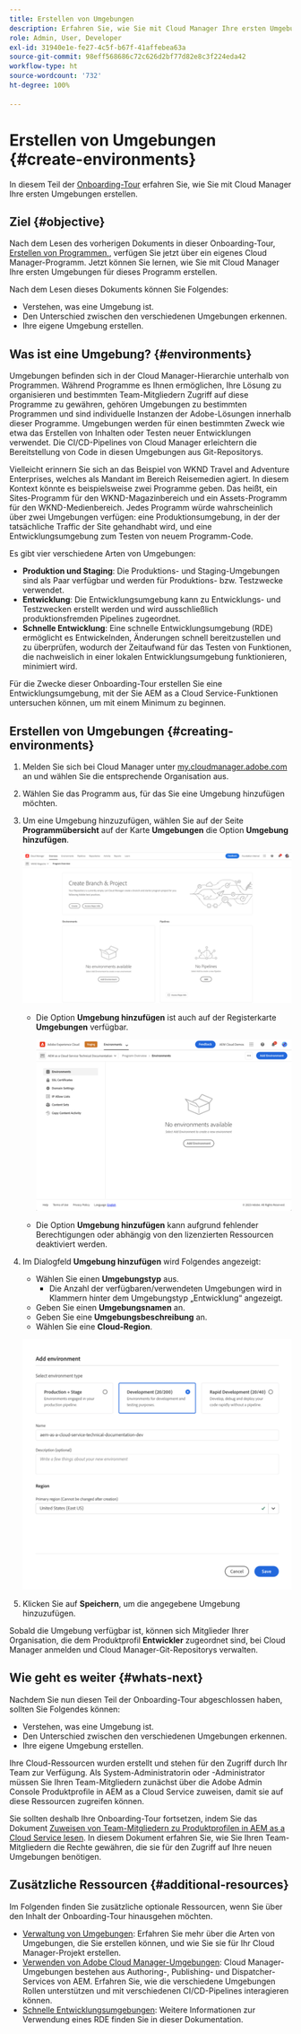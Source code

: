 ```yaml
---
title: Erstellen von Umgebungen
description: Erfahren Sie, wie Sie mit Cloud Manager Ihre ersten Umgebungen erstellen.
role: Admin, User, Developer
exl-id: 31940e1e-fe27-4c5f-b67f-41affebea63a
source-git-commit: 98eff568686c72c626d2bf77d82e8c3f224eda42
workflow-type: ht
source-wordcount: '732'
ht-degree: 100%

---
```


# Erstellen von Umgebungen {#create-environments}

In diesem Teil der [Onboarding-Tour](overview.md) erfahren Sie, wie Sie mit Cloud Manager Ihre ersten Umgebungen erstellen.

## Ziel {#objective}

Nach dem Lesen des vorherigen Dokuments in dieser Onboarding-Tour, [Erstellen von Programmen,](create-program.md), verfügen Sie jetzt über ein eigenes Cloud Manager-Programm. Jetzt können Sie lernen, wie Sie mit Cloud Manager Ihre ersten Umgebungen für dieses Programm erstellen.

Nach dem Lesen dieses Dokuments können Sie Folgendes:

* Verstehen, was eine Umgebung ist.
* Den Unterschied zwischen den verschiedenen Umgebungen erkennen.
* Ihre eigene Umgebung erstellen.

## Was ist eine Umgebung? {#environments}

Umgebungen befinden sich in der Cloud Manager-Hierarchie unterhalb von Programmen. Während Programme es Ihnen ermöglichen, Ihre Lösung zu organisieren und bestimmten Team-Mitgliedern Zugriff auf diese Programme zu gewähren, gehören Umgebungen zu bestimmten Programmen und sind individuelle Instanzen der Adobe-Lösungen innerhalb dieser Programme. Umgebungen werden für einen bestimmten Zweck wie etwa das Erstellen von Inhalten oder Testen neuer Entwicklungen verwendet. Die CI/CD-Pipelines von Cloud Manager erleichtern die Bereitstellung von Code in diesen Umgebungen aus Git-Repositorys.

Vielleicht erinnern Sie sich an das Beispiel von WKND Travel and Adventure Enterprises, welches als Mandant im Bereich Reisemedien agiert. In diesem Kontext könnte es beispielsweise zwei Programme geben. Das heißt, ein Sites-Programm für den WKND-Magazinbereich und ein Assets-Programm für den WKND-Medienbereich. Jedes Programm würde wahrscheinlich über zwei Umgebungen verfügen: eine Produktionsumgebung, in der der tatsächliche Traffic der Site gehandhabt wird, und eine Entwicklungsumgebung zum Testen von neuem Programm-Code.

Es gibt vier verschiedene Arten von Umgebungen:

* **Produktion und Staging**: Die Produktions- und Staging-Umgebungen sind als Paar verfügbar und werden für Produktions- bzw. Testzwecke verwendet.
* **Entwicklung**: Die Entwicklungsumgebung kann zu Entwicklungs- und Testzwecken erstellt werden und wird ausschließlich produktionsfremden Pipelines zugeordnet.
* **Schnelle Entwicklung**: Eine schnelle Entwicklungsumgebung (RDE) ermöglicht es Entwickelnden, Änderungen schnell bereitzustellen und zu überprüfen, wodurch der Zeitaufwand für das Testen von Funktionen, die nachweislich in einer lokalen Entwicklungsumgebung funktionieren, minimiert wird. 

Für die Zwecke dieser Onboarding-Tour erstellen Sie eine Entwicklungsumgebung, mit der Sie AEM as a Cloud Service-Funktionen untersuchen können, um mit einem Minimum zu beginnen.

## Erstellen von Umgebungen {#creating-environments}

1. Melden Sie sich bei Cloud Manager unter [my.cloudmanager.adobe.com](https://my.cloudmanager.adobe.com/) an und wählen Sie die entsprechende Organisation aus.

1. Wählen Sie das Programm aus, für das Sie eine Umgebung hinzufügen möchten.

1. Um eine Umgebung hinzuzufügen, wählen Sie auf der Seite **Programmübersicht** auf der Karte **Umgebungen** die Option **Umgebung hinzufügen**.

   ![Karte „Umgebung“](/help/implementing/cloud-manager/assets/no-environments.png)

   * Die Option **Umgebung hinzufügen** ist auch auf der Registerkarte **Umgebungen** verfügbar.

      ![Registerkarte Umgebungen](/help/implementing/cloud-manager/assets/environments-tab.png)

   * Die Option **Umgebung hinzufügen** kann aufgrund fehlender Berechtigungen oder abhängig von den lizenzierten Ressourcen deaktiviert werden.

1. Im Dialogfeld **Umgebung hinzufügen** wird Folgendes angezeigt:

   * Wählen Sie einen **Umgebungstyp** aus.
      * Die Anzahl der verfügbaren/verwendeten Umgebungen wird in Klammern hinter dem Umgebungstyp „Entwicklung“ angezeigt.
   * Geben Sie einen **Umgebungsnamen** an.
   * Geben Sie eine **Umgebungsbeschreibung** an.
   * Wählen Sie eine **Cloud-Region**.

   ![Dialogfeld „Umgebung hinzufügen“](/help/implementing/cloud-manager/assets/add-environment2.png)

1. Klicken Sie auf **Speichern**, um die angegebene Umgebung hinzuzufügen.

Sobald die Umgebung verfügbar ist, können sich Mitglieder Ihrer Organisation, die dem Produktprofil **Entwickler** zugeordnet sind, bei Cloud Manager anmelden und Cloud Manager-Git-Repositorys verwalten.

## Wie geht es weiter {#whats-next}

Nachdem Sie nun diesen Teil der Onboarding-Tour abgeschlossen haben, sollten Sie Folgendes können:

* Verstehen, was eine Umgebung ist.
* Den Unterschied zwischen den verschiedenen Umgebungen erkennen.
* Ihre eigene Umgebung erstellen.

Ihre Cloud-Ressourcen wurden erstellt und stehen für den Zugriff durch Ihr Team zur Verfügung. Als System-Administratorin oder -Administrator müssen Sie Ihren Team-Mitgliedern zunächst über die Adobe Admin Console Produktprofile in AEM as a Cloud Service zuweisen, damit sie auf diese Ressourcen zugreifen können.

Sie sollten deshalb Ihre Onboarding-Tour fortsetzen, indem Sie das Dokument [Zuweisen von Team-Mitgliedern zu Produktprofilen in AEM as a Cloud Service lesen](assign-profiles-aem.md). In diesem Dokument erfahren Sie, wie Sie Ihren Team-Mitgliedern die Rechte gewähren, die sie für den Zugriff auf Ihre neuen Umgebungen benötigen.

## Zusätzliche Ressourcen {#additional-resources}

Im Folgenden finden Sie zusätzliche optionale Ressourcen, wenn Sie über den Inhalt der Onboarding-Tour hinausgehen möchten.

* [Verwaltung von Umgebungen](/help/implementing/cloud-manager/manage-environments.md): Erfahren Sie mehr über die Arten von Umgebungen, die Sie erstellen können, und wie Sie sie für Ihr Cloud Manager-Projekt erstellen.
* [Verwenden von Adobe Cloud Manager-Umgebungen](https://experienceleague.adobe.com/docs/experience-manager-learn/cloud-service/cloud-manager/environments.html?lang=de): Cloud Manager-Umgebungen bestehen aus Authoring-, Publishing- und Dispatcher-Services von AEM. Erfahren Sie, wie die verschiedene Umgebungen Rollen unterstützen und mit verschiedenen CI/CD-Pipelines interagieren können.
* [Schnelle Entwicklungsumgebungen](/help/implementing/developing/introduction/rapid-development-environments.md): Weitere Informationen zur Verwendung eines RDE finden Sie in dieser Dokumentation.

<!-- ERROR: Not Found (HTTP error 404) * [AEM Champion Tips and Tricks - Cloud Manager Environment Types](https://experienceleague.adobe.com/docs/experience-manager-learn/cloud-service/expert-resources/aem-champions/environment-types.md) - Watch this video for an overview of Cloud Manager environment types from an AEM champion. -->

